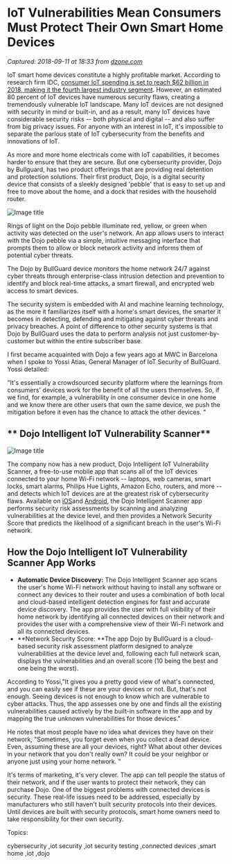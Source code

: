 # IoT Vulnerabilities Mean Consumers Must Protect Their Own Smart Home Devices

_Captured: 2018-09-11 at 18:33 from [dzone.com](https://dzone.com/articles/a-free-app-to-test-your-iot-home-security?edition=391216&utm_source=Zone%20Newsletter&utm_medium=email&utm_campaign=iot%202018-09-11)_

IoT smart home devices constitute a highly profitable market. According to research firm IDC, [consumer IoT spending is set to reach $62 billion in 2018, making it the fourth largest industry segment](https://www.idc.com/getdoc.jsp?containerId=prUS43295217). However, an estimated 80 percent of IoT devices have numerous security flaws, creating a tremendously vulnerable IoT landscape. Many IoT devices are not designed with security in mind or built-in, and as a result, many IoT devices have considerable security risks -- both physical and digital -- and also suffer from big privacy issues. For anyone with an interest in IoT, it's impossible to separate the parlous state of IoT cybersecurity from the benefits and innovations of IoT.

As more and more home electricals come with IoT capabilities, it becomes harder to ensure that they are secure. But one cybersecurity provider, Dojo by Bullguard, has two product offerings that are providing real detention and protection solutions. Their first product, Dojo, is a digital security device that consists of a sleekly designed 'pebble' that is easy to set up and free to move about the home, and a dock that resides with the household router.

![Image title](https://dzone.com/storage/temp/10096207-dojo-by-bullguard-1-e1490596752927-825x500.jpg)

Rings of light on the Dojo pebble illuminate red, yellow, or green when activity was detected on the user's network. An app allows users to interact with the Dojo pebble via a simple, intuitive messaging interface that prompts them to allow or block network activity and informs them of potential cyber threats.

The Dojo by BullGuard device monitors the home network 24/7 against cyber threats through enterprise-class intrusion detection and prevention to identify and block real-time attacks, a smart firewall, and encrypted web access to smart devices.

The security system is embedded with AI and machine learning technology, as the more it familiarizes itself with a home's smart devices, the smarter it becomes in detecting, defending and mitigating against cyber threats and privacy breaches. A point of difference to other security systems is that Dojo by BullGuard uses the data to perform analysis not just customer-by-customer but within the entire subscriber base.

I first became acquainted with Dojo a few years ago at MWC in Barcelona when I spoke to Yossi Atias, General Manager of IoT Security of BullGuard. Yossi detailed:

"It's essentially a crowdsourced security platform where the learnings from consumers' devices work for the benefit of all the users themselves. So, if we find, for example, a vulnerability in one consumer device in one home and we know there are other users that own the same device, we push the mitigation before it even has the chance to attack the other devices. "

## ** Dojo Intelligent IoT Vulnerability Scanner**

![Image title](https://dzone.com/storage/temp/10096208-980x.png)

The company now has a new product, Dojo Intelligent IoT Vulnerability Scanner, a free-to-use mobile app that scans all of the IoT devices connected to your home Wi-Fi network -- laptops, web cameras, smart locks, smart alarms, Philips Hue Lights, Amazon Echo, routers, and more -- and detects which IoT devices are at the greatest risk of cybersecurity flaws. Available on [iOS](https://itunes.apple.com/us/app/dojo-by-bullguard/id1215592887?mt=8)and [Android](https://play.google.com/store/apps/details?id=dojo.dojo&hl=en_US), the Dojo Intelligent Scanner app performs security risk assessments by scanning and analyzing vulnerabilities at the device level, and then provides a Network Security Score that predicts the likelihood of a significant breach in the user's Wi-Fi network.

## **How the Dojo Intelligent IoT Vulnerability Scanner App Works**

  * **Automatic Device Discovery:** The Dojo Intelligent Scanner app scans the user's home Wi-Fi network without having to install any software or connect any devices to their router and uses a combination of both local and cloud-based intelligent detection engines for fast and accurate device discovery. The app provides the user with full visibility of their home network by identifying all connected devices on their network and provides the user with a comprehensive view of their Wi-Fi network and all its connected devices.
  * **Network Security Score: **The app Dojo by BullGuard is a cloud-based security risk assessment platform designed to analyze vulnerabilities at the device level and, following each full network scan, displays the vulnerabilities and an overall score (10 being the best and one being the worst).

According to Yossi,"It gives you a pretty good view of what's connected, and you can easily see if these are your devices or not. But, that's not enough. Seeing devices is not enough to know which are vulnerable to cyber attacks. Thus, the app assesses one by one and finds all the existing vulnerabilities caused actively by the built-in software in the app and by mapping the true unknown vulnerabilities for those devices."

He notes that most people have no idea what devices they have on their network, "Sometimes, you forget even when you collect a dead device. Even, assuming these are all your devices, right? What about other devices in your network that you don't really own? It could be your neighbor or anyone just using your home network. "

It's terms of marketing, it's very clever. The app can tell people the status of their network, and if the user wants to protect their network, they can purchase Dojo. One of the biggest problems with connected devices is security. These real-life issues need to be addressed, especially by manufacturers who still haven't built security protocols into their devices. Until devices are built with security protocols, smart home owners need to take responsibility for their own security.

Topics:

cybersecurity ,iot security ,iot security testing ,connected devices ,smart home ,iot ,dojo
